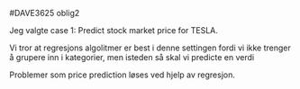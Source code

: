 #DAVE3625 oblig2


Jeg valgte case 1: Predict stock market price for TESLA.

Vi tror at regresjons algolitmer er best i denne settingen fordi vi ikke trenger å grupere inn i kategorier, men isteden så skal vi predicte en verdi


Problemer som price prediction løses ved hjelp av regresjon.
